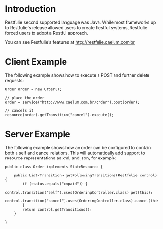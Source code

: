 # Introduction #

Restfulie second supported language was Java.
While most frameworks up to Restfulie's release allowed users to create Restful systems, Restfulie forced users to adopt a Restful approach.

You can see Restfulie's features at http://restfulie.caelum.com.br

# Client Example #

The following example shows how to execute a POST and further delete requests:

```
Order order = new Order();

// place the order
order = service("http://www.caelum.com.br/order").post(order);

// cancels it
resource(order).getTransition("cancel").execute();
```

# Server Example #

The following example shows how an order can be configured to contain both a self and cancel relations. This will automatically add support to resource representations as xml, and json, for example:

```
public class Order implements StateResource {

	public List<Transition> getFollowingTransitions(Restfulie control) {
		if (status.equals("unpaid")) {
			control.transition("self").uses(OrderingController.class).get(this);
			control.transition("cancel").uses(OrderingController.class).cancel(this);
		}
		return control.getTransitions();
	}

}

```